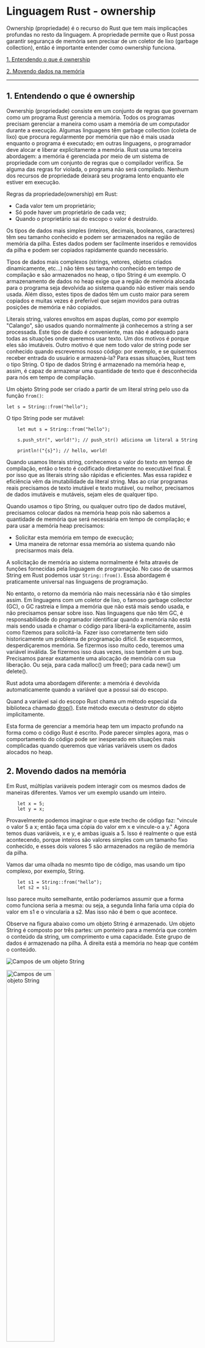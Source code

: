 # Linguagem Rust - ownership

Ownership (propriedade) é o recurso do Rust que tem mais implicações profundas no resto da linguagem. A propriedade permite que o Rust possa garantir segurança de memória sem precisar de um coletor de lixo (garbage collection), então é importante entender como ownership funciona.

[1. Entendendo o que é ownership](#1-Entendendo-o-que-é-ownership)

[2. Movendo dados na memória](#2-Movendo-dados-na-memória)


---

## 1. Entendendo o que é ownership

Ownership (propriedade) consiste em um conjunto de regras que governam como um programa Rust gerencia a memória. Todos os programas precisam gerenciar a maneira como usam a memória de um computador durante a execução. Algumas linguagens têm garbage collection (coleta de lixo) que procura regularmente por memória que não é mais usada enquanto o programa é executado; em outras linguagens, o programador deve alocar e liberar explicitamente a memória. Rust usa uma terceira abordagem: a memória é gerenciada por meio de um sistema de propriedade com um conjunto de regras que o compilador verifica. Se alguma das regras for violada, o programa não será compilado. Nenhum dos recursos de propriedade deixará seu programa lento enquanto ele estiver em execução.

Regras da propriedade(ownership) em Rust:

* Cada valor tem um proprietário;
* Só pode haver um proprietário de cada vez;
* Quando o proprietário sai do escopo o valor é destruído.

Os tipos de dados mais simples (inteiros, decimais, booleanos, caracteres) têm seu tamanho conhecido e podem ser armazenados na região de memória da pilha. Estes dados podem ser facilmente  inseridos e removidos da pilha e podem ser copiados rapidamente quando necessário.

Tipos de dados mais complexos (strings, vetores, objetos criados dinamicamente, etc...) não têm seu tamanho conhecido em tempo de compilação e são armazenados no heap, o tipo String é um exemplo. O armazenamento de dados no heap exige que a região de memória alocada para o programa seja devolvida ao sistema quando não estiver mais sendo usada. Além disso, estes tipos de dados têm um custo maior para serem copiados e muitas vezes é preferível que sejam movidos para outras posições de memória e não copiados.

Literais string, valores envoltos em aspas duplas, como por exemplo "Calango", são usados quando normalmente já conhecemos a string a ser processada. Este tipo de dado é conveniente, mas não é adequado para todas as situações onde queremos usar texto. Um dos motivos é porque eles são imutáveis. Outro motivo é que nem todo valor de string pode ser conhecido quando escrevemos nosso código: por exemplo, e se quisermos receber entrada do usuário e armazená-la? Para essas situações, Rust tem o tipo String. O tipo de dados String é armazenado na memória heap e, assim, é capaz de armazenar uma quantidade de texto que é desconhecida para nós em tempo de compilação. 

Um objeto String pode ser criado a partir de um literal string pelo uso da função ```from()```:

```
let s = String::from("hello");
```

O tipo String pode ser mutável:

```
    let mut s = String::from("hello");

    s.push_str(", world!"); // push_str() adiciona um literal a String

    println!("{s}"); // hello, world!
```


Quando usamos literais string, conhecemos o valor do texto em tempo de compilação, então o texto é codificado diretamente no executável final. É por isso que as literais string são rápidas e eficientes. Mas essa rapidez e eficiência vêm da imutabilidade da literal string. Mas ao criar programas reais precisamos de texto imutável e texto mutável, ou melhor, precisamos de dados imutáveis e mutáveis, sejam eles de qualquer tipo.

Quando usamos o tipo String, ou qualquer outro tipo de dados mutável,  precisamos colocar dados na memória heap pois não sabemos a quantidade de memória que será necessária em tempo de compilação; e para usar a memória heap precisamos:

* Solicitar esta memória em tempo de execução;
* Uma maneira de retornar essa memória ao sistema quando não precisarmos mais dela.

A solicitação de memória ao sistema normalmente é feita através de funções fornecidas pela linguagem de programação. No caso de usarmos String em Rust podemos usar ```String::from()```. Essa abordagem é praticamente  universal nas linguagens de programação. 

No entanto, o retorno da memória não mais necessária não é tão simples assim. Em linguagens com um coletor de lixo, o famoso garbage collector (GC), o GC rastreia e limpa a memória que não está mais sendo usada, e não precisamos pensar sobre isso. Nas linguagens que não têm GC, é responsabilidade do programador identificar quando a memória não está mais sendo usada e chamar o código para liberá-la explicitamente, assim como fizemos para solicitá-la. Fazer isso corretamente tem sido historicamente um problema de programação difícil. Se esquecermos, desperdiçaremos memória. Se fizermos isso muito cedo, teremos uma variável inválida. Se fizermos isso duas vezes, isso também é um bug. Precisamos parear exatamente uma alocação de memória com sua liberação. Ou seja, para cada malloc() um free(); para cada new() um delete().

Rust adota uma abordagem diferente: a memória é devolvida automaticamente quando a variável que a possui sai do escopo. 

Quand a variável sai do escopo Rust chama um método especial da biblioteca chamado [drop()](https://doc.rust-lang.org/std/ops/trait.Drop.html#tymethod.drop). Este método executa o destrutor do objeto implicitamente.

Esta forma de gerenciar a memória heap tem um impacto profundo na forma como o código Rust é escrito. Pode parecer simples agora, mas o comportamento do código pode ser inesperado em situações mais complicadas quando queremos que várias variáveis usem os dados alocados no heap. 

## 2. Movendo dados na memória

Em Rust, múltiplas variáveis podem interagir com os mesmos dados de maneiras diferentes. Vamos ver um exemplo usando um inteiro. 

```
    let x = 5;
    let y = x;
```

Provavelmente podemos imaginar o que este trecho de código faz: "vincule o valor 5 a x; então faça uma cópia do valor em x e vincule-o a y." Agora temos duas variáveis, x e y, e ambas iguais a 5. Isso é realmente o que está acontecendo, porque inteiros são valores simples com um tamanho fixo conhecido, e esses dois valores 5 são armazenados na região de memória da pilha.

Vamos dar uma olhada no mesmto tipo de código, mas usando um tipo complexo, por exemplo, String.

```
    let s1 = String::from("hello");
    let s2 = s1;
```

Isso parece muito semelhante, então poderíamos assumir que a forma como funciona seria a mesma: ou seja, a segunda linha faria uma cópia do valor em s1 e o vincularia a s2. Mas isso não é bem o que acontece. 

Observe na figura abaixo como um objeto String é armazenado. Um objeto String é composto por três partes: um ponteiro para a memória que contém o conteúdo da string, um comprimento e uma capacidade. Este grupo de dados é armazenado na pilha. À direita está a memória no heap que contém o conteúdo. 

 ![Campos de um objeto String](./images/ownership#1.svg)
 
<img alt="Campos de um objeto String" src="images/ownership#1.svg" class="center" style="width: 50%;">
 
 

asd


---
## Referências

[Capítulo 4 do Livro](https://doc.rust-lang.org/book/ch04-00-understanding-ownership.html)



---

arataca89@gmail.com

Última atualização: 20240921
